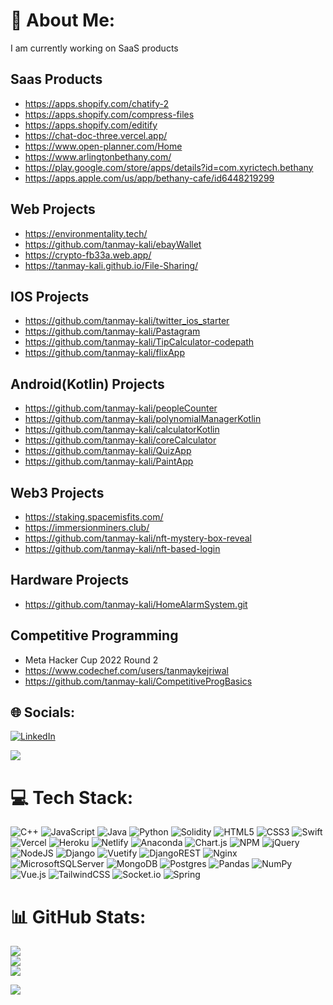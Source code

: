 # 💫 About Me:
I am currently working on SaaS products

## Saas Products
* https://apps.shopify.com/chatify-2
* https://apps.shopify.com/compress-files
* https://apps.shopify.com/editify
* https://chat-doc-three.vercel.app/
* https://www.open-planner.com/Home
* https://www.arlingtonbethany.com/
* https://play.google.com/store/apps/details?id=com.xyrictech.bethany
* https://apps.apple.com/us/app/bethany-cafe/id6448219299



## Web Projects
* https://environmentality.tech/
* https://github.com/tanmay-kali/ebayWallet
* https://crypto-fb33a.web.app/
* https://tanmay-kali.github.io/File-Sharing/


## IOS Projects
* https://github.com/tanmay-kali/twitter_ios_starter
* https://github.com/tanmay-kali/Pastagram
* https://github.com/tanmay-kali/TipCalculator-codepath
* https://github.com/tanmay-kali/flixApp

## Android(Kotlin) Projects
* https://github.com/tanmay-kali/peopleCounter
* https://github.com/tanmay-kali/polynomialManagerKotlin
* https://github.com/tanmay-kali/calculatorKotlin
* https://github.com/tanmay-kali/coreCalculator
* https://github.com/tanmay-kali/QuizApp
* https://github.com/tanmay-kali/PaintApp

## Web3 Projects
* https://staking.spacemisfits.com/
* https://immersionminers.club/
* https://github.com/tanmay-kali/nft-mystery-box-reveal
* https://github.com/tanmay-kali/nft-based-login

## Hardware Projects
* https://github.com/tanmay-kali/HomeAlarmSystem.git 

## Competitive Programming 
* Meta Hacker Cup 2022 Round 2 
* https://www.codechef.com/users/tanmaykejriwal
* https://github.com/tanmay-kali/CompetitiveProgBasics



## 🌐 Socials:
[![LinkedIn](https://img.shields.io/badge/LinkedIn-%230077B5.svg?logo=linkedin&logoColor=white)](https://linkedin.com/in/tanmaykejriwal) 

![](https://komarev.com/ghpvc/?tanmay-kali)

# 💻 Tech Stack:
![C++](https://img.shields.io/badge/c++-%2300599C.svg?style=for-the-badge&logo=c%2B%2B&logoColor=white) ![JavaScript](https://img.shields.io/badge/javascript-%23323330.svg?style=for-the-badge&logo=javascript&logoColor=%23F7DF1E) ![Java](https://img.shields.io/badge/java-%23ED8B00.svg?style=for-the-badge&logo=java&logoColor=white) ![Python](https://img.shields.io/badge/python-3670A0?style=for-the-badge&logo=python&logoColor=ffdd54) ![Solidity](https://img.shields.io/badge/Solidity-%23363636.svg?style=for-the-badge&logo=solidity&logoColor=white) ![HTML5](https://img.shields.io/badge/html5-%23E34F26.svg?style=for-the-badge&logo=html5&logoColor=white) ![CSS3](https://img.shields.io/badge/css3-%231572B6.svg?style=for-the-badge&logo=css3&logoColor=white) ![Swift](https://img.shields.io/badge/swift-F54A2A?style=for-the-badge&logo=swift&logoColor=white) ![Vercel](https://img.shields.io/badge/vercel-%23000000.svg?style=for-the-badge&logo=vercel&logoColor=white) ![Heroku](https://img.shields.io/badge/heroku-%23430098.svg?style=for-the-badge&logo=heroku&logoColor=white) ![Netlify](https://img.shields.io/badge/netlify-%23000000.svg?style=for-the-badge&logo=netlify&logoColor=#00C7B7) ![Anaconda](https://img.shields.io/badge/Anaconda-%2344A833.svg?style=for-the-badge&logo=anaconda&logoColor=white) ![Chart.js](https://img.shields.io/badge/chart.js-F5788D.svg?style=for-the-badge&logo=chart.js&logoColor=white) ![NPM](https://img.shields.io/badge/NPM-%23000000.svg?style=for-the-badge&logo=npm&logoColor=white) ![jQuery](https://img.shields.io/badge/jquery-%230769AD.svg?style=for-the-badge&logo=jquery&logoColor=white) ![NodeJS](https://img.shields.io/badge/node.js-6DA55F?style=for-the-badge&logo=node.js&logoColor=white) ![Django](https://img.shields.io/badge/django-%23092E20.svg?style=for-the-badge&logo=django&logoColor=white) ![Vuetify](https://img.shields.io/badge/Vuetify-1867C0?style=for-the-badge&logo=vuetify&logoColor=AEDDFF) ![DjangoREST](https://img.shields.io/badge/DJANGO-REST-ff1709?style=for-the-badge&logo=django&logoColor=white&color=ff1709&labelColor=gray) ![Nginx](https://img.shields.io/badge/nginx-%23009639.svg?style=for-the-badge&logo=nginx&logoColor=white) ![MicrosoftSQLServer](https://img.shields.io/badge/Microsoft%20SQL%20Sever-CC2927?style=for-the-badge&logo=microsoft%20sql%20server&logoColor=white) ![MongoDB](https://img.shields.io/badge/MongoDB-%234ea94b.svg?style=for-the-badge&logo=mongodb&logoColor=white) ![Postgres](https://img.shields.io/badge/postgres-%23316192.svg?style=for-the-badge&logo=postgresql&logoColor=white) ![Pandas](https://img.shields.io/badge/pandas-%23150458.svg?style=for-the-badge&logo=pandas&logoColor=white) ![NumPy](https://img.shields.io/badge/numpy-%23013243.svg?style=for-the-badge&logo=numpy&logoColor=white) ![Vue.js](https://img.shields.io/badge/vuejs-%2335495e.svg?style=for-the-badge&logo=vuedotjs&logoColor=%234FC08D) ![TailwindCSS](https://img.shields.io/badge/tailwindcss-%2338B2AC.svg?style=for-the-badge&logo=tailwind-css&logoColor=white) ![Socket.io](https://img.shields.io/badge/Socket.io-black?style=for-the-badge&logo=socket.io&badgeColor=010101) ![Spring](https://img.shields.io/badge/spring-%236DB33F.svg?style=for-the-badge&logo=spring&logoColor=white)
# 📊 GitHub Stats:
![](https://github-readme-stats.vercel.app/api?username=tanmay-kali&theme=dark&hide_border=false&include_all_commits=false&count_private=false)<br/>
![](https://github-readme-streak-stats.herokuapp.com/?user=tanmay-kali&theme=dark&hide_border=false)<br/>
![](https://github-readme-stats.vercel.app/api/top-langs/?username=tanmay-kali&theme=dark&hide_border=false&include_all_commits=false&count_private=false&layout=compact)

![](https://quotes-github-readme.vercel.app/api?type=horizontal&theme=radical)
